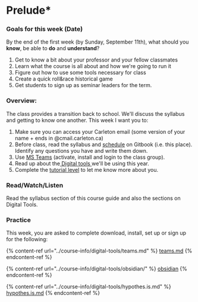 # Prelude\*

### Goals for this week (Date)

By the end of the first week (by Sunday, September 11th), what should you **know**, be able to **do** and **understand**?

1. Get to know a bit about your professor and your fellow classmates
2. Learn what the course is all about and how we're going to run it
3. Figure out how to use some tools necessary for class
4. Create a quick roll\&race historical game
5. Get students to sign up as seminar leaders for the term.&#x20;

### Overview:

The class provides a transition back to school. We'll discuss the syllabus and getting to know one another. This week I want you to:&#x20;

1. Make sure you can access your Carleton email (some version of your name + ends in @cmail.carleton.ca)
2. Before class, read the syllabus and [schedule](../course-info/schedule.md) on Gitbook (i.e. this place). Identify any questions you have and write them down.&#x20;
3. Use [MS Teams](../course-info/digital-tools/teams.md) (activate, install and login to the class group).&#x20;
4. Read up about the[ Digital tools ](../course-info/digital-tools/)we'll be using this year.
5. Complete the [tutorial level](tutorial-level.md) to let me know more about you.

### Read/Watch/Listen

Read the syllabus section of this course guide and also the sections on Digital Tools.&#x20;

### Practice

This week, you are asked to complete download, install, set up or sign up for the following:&#x20;

{% content-ref url="../course-info/digital-tools/teams.md" %}
[teams.md](../course-info/digital-tools/teams.md)
{% endcontent-ref %}

{% content-ref url="../course-info/digital-tools/obsidian/" %}
[obsidian](../course-info/digital-tools/obsidian/)
{% endcontent-ref %}

{% content-ref url="../course-info/digital-tools/hypothes.is.md" %}
[hypothes.is.md](../course-info/digital-tools/hypothes.is.md)
{% endcontent-ref %}
